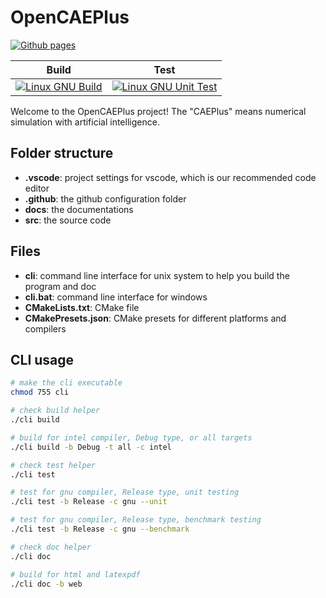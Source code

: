 # OpenCAEPlus

[![Github pages](https://github.com/FaspDevTeam/OpenCAEPlus/actions/workflows/gh-page.yml/badge.svg)](https://github.com/FaspDevTeam/OpenCAEPlus/actions/workflows/gh-page.yml)

| Build | Test |
|:-----:|:----:|
|[![Linux GNU Build](https://github.com/FaspDevTeam/OpenCAEPlus/actions/workflows/linux_gnu_build.yml/badge.svg)](https://github.com/FaspDevTeam/OpenCAEPlus/actions/workflows/linux_gnu_build.yml)|[![Linux GNU Unit Test](https://github.com/FaspDevTeam/OpenCAEPlus/actions/workflows/linux_gnu_test.yml/badge.svg)](https://github.com/FaspDevTeam/OpenCAEPlus/actions/workflows/linux_gnu_test.yml)|

Welcome to the OpenCAEPlus project! The "CAEPlus" means numerical simulation with artificial intelligence. 

## Folder structure
- **.vscode**: project settings for vscode, which is our recommended code editor
- **.github**: the github configuration folder
- **docs**: the documentations
- **src**: the source code

## Files
- **cli**: command line interface for unix system to help you build the program and doc 
- **cli.bat**: command line interface for windows
- **CMakeLists.txt**: CMake file
- **CMakePresets.json**: CMake presets for different platforms and compilers

## CLI usage

``` sh
# make the cli executable
chmod 755 cli 
```
```sh
# check build helper
./cli build
```
```sh
# build for intel compiler, Debug type, or all targets
./cli build -b Debug -t all -c intel 
```
```sh
# check test helper
./cli test
```
```sh
# test for gnu compiler, Release type, unit testing
./cli test -b Release -c gnu --unit 
```
```sh
# test for gnu compiler, Release type, benchmark testing
./cli test -b Release -c gnu --benchmark 
```
```sh
# check doc helper
./cli doc 
```
```sh
# build for html and latexpdf
./cli doc -b web
```